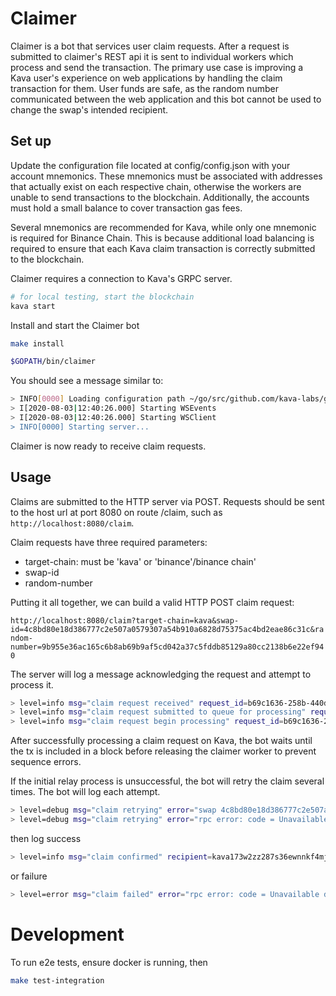 # Claimer

Claimer is a bot that services user claim requests. After a request is submitted to claimer's REST api it is sent to individual workers which process and send the transaction. The primary use case is improving a Kava user's experience on web applications by handling the claim transaction for them. User funds are safe, as the random number communicated between the web application and this bot cannot be used to change the swap's intended recipient.

## Set up

Update the configuration file located at config/config.json with your account mnemonics. These mnemonics must be associated with addresses that actually exist on each respective chain, otherwise the workers are unable to send transactions to the blockchain. Additionally, the accounts must hold a small balance to cover transaction gas fees.

Several mnemonics are recommended for Kava, while only one mnemonic is required for Binance Chain. This is because additional load balancing is required to ensure that each Kava claim transaction is correctly submitted to the blockchain.

Claimer requires a connection to Kava's GRPC server.

```bash
# for local testing, start the blockchain
kava start
```

Install and start the Claimer bot

```bash
make install

$GOPATH/bin/claimer
```

You should see a message similar to:

```bash
> INFO[0000] Loading configuration path ~/go/src/github.com/kava-labs/go-tools/claimer/config/config.json
> I[2020-08-03|12:40:26.000] Starting WSEvents                            impl=WSEvents
> I[2020-08-03|12:40:26.000] Starting WSClient                            impl="WSClient{kava3.data.kava.io:26657 (/websocket
> INFO[0000] Starting server...
```

Claimer is now ready to receive claim requests.

## Usage

Claims are submitted to the HTTP server via POST. Requests should be sent to the host url at port 8080 on route /claim, such as `http://localhost:8080/claim`.

Claim requests have three required parameters:

- target-chain: must be 'kava' or 'binance'/binance chain'
- swap-id
- random-number

Putting it all together, we can build a valid HTTP POST claim request:

`http://localhost:8080/claim?target-chain=kava&swap-id=4c8bd80e18d386777c2e507a0579307a54b910a6828d75375ac4bd2eae86c31c&random-number=9b955e36ac165c6b8ab69b9af5cd042a37c5fddb85129a80cc2138b6e22ef940`

The server will log a message acknowledging the request and attempt to process it.

```bash
> level=info msg="claim request received" request_id=b69c1636-258b-440d-b9a3-b3e47c385c1f url="/claim?target-chain=kava&swap-id=4c8bd80e18d386777c2e507a0579307a54b910a6828d75375ac4bd2eae86c31c&random-number=9b955e36ac165c6b8ab69b9af5cd042a37c5fddb85129a80cc2138b6e22ef940"
> level=info msg="claim request submitted to queue for processing" request_id=b69c1636-258b-440d-b9a3-b3e47c385c1f swap_id=4c8bd80e18d386777c2e507a0579307a54b910a6828d75375ac4bd2eae86c31c target_chain=kava
> level=info msg="claim request begin processing" request_id=b69c1636-258b-440d-b9a3-b3e47c385c1f swap_id=4c8bd80e18d386777c2e507a0579307a54b910a6828d75375ac4bd2eae86c31c target_chain=kava
```

After successfully processing a claim request on Kava, the bot waits until the tx is included in a block before releasing the claimer worker to prevent sequence errors.

If the initial relay process is unsuccessful, the bot will retry the claim several times. The bot will log each attempt.

```bash
> level=debug msg="claim retrying" error="swap 4c8bd80e18d386777c2e507a0579307a54b910a6828d75375ac4bd2eae86c31c not found in state" recipient= request_id=b69c1636-258b-440d-b9a3-b3e47c385c1f swap_id=4c8bd80e18d386777c2e507a0579307a54b910a6828d75375ac4bd2eae86c31c target_chain=kava
> level=debug msg="claim retrying" error="rpc error: code = Unavailable desc = Bad Gateway: HTTP status code 502; transport: received the unexpected content-type \"text/html\"" recipient= request_id=b69c1636-258b-440d-b9a3-b3e47c385c1f swap_id=4c8bd80e18d386777c2e507a0579307a54b910a6828d75375ac4bd2eae86c31c target_chain=kava
```

then log success

```bash
> level=info msg="claim confirmed" recipient=kava173w2zz287s36ewnnkf4mjansnthnnsz7rtrxqc request_id=b69c1636-258b-440d-b9a3-b3e47c385c1f swap_id=4c8bd80e18d386777c2e507a0579307a54b910a6828d75375ac4bd2eae86c31c target_chain=kava tx_hash=F937A1142E6B47F9A5546680E369A515433271757B83A89069619FB3C004E0AD
```

or failure

```bash
> level=error msg="claim failed" error="rpc error: code = Unavailable desc = Bad Gateway: HTTP status code 502; transport: received the unexpected content-type \"text/html\"" recipient=kava173w2zz287s36ewnnkf4mjansnthnnsz7rtrxqc request_id=b69c1636-258b-440d-b9a3-b3e47c385c1f swap_id=4c8bd80e18d386777c2e507a0579307a54b910a6828d75375ac4bd2eae86c31c target_chain=kava
```

# Development

To run e2e tests, ensure docker is running, then

```bash
make test-integration
```